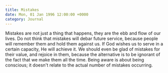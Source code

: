 ```yaml
---
title: Mistakes
date: Mon, 01 Jan 1996 12:00:00 +0000
category: Journal
---
```


Mistakes are not just a thing that happens, they are the ebb and flow of
our lives.  Do not think that mistakes will debar future service,
because people will remember them and hold them against us.  If God
wishes us to serve in a certain capacity, He will achieve it.  We should
even be glad of mistakes for their value, and rejoice in them, because
the alternative is to be ignorant of the fact that we make them all the
time.  Being aware is about being conscious; it doesn't relate to the
actual number of mistakes occurring.


